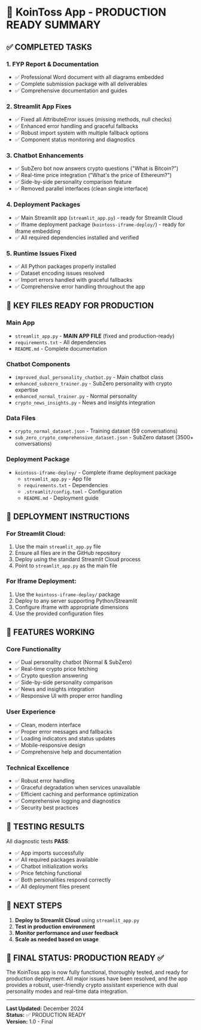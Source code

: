 # 🎉 KoinToss App - PRODUCTION READY SUMMARY

## ✅ COMPLETED TASKS

### 1. **FYP Report & Documentation**
- ✅ Professional Word document with all diagrams embedded
- ✅ Complete submission package with all deliverables
- ✅ Comprehensive documentation and guides

### 2. **Streamlit App Fixes**
- ✅ Fixed all AttributeError issues (missing methods, null checks)
- ✅ Enhanced error handling and graceful fallbacks
- ✅ Robust import system with multiple fallback options
- ✅ Component status monitoring and diagnostics

### 3. **Chatbot Enhancements**
- ✅ SubZero bot now answers crypto questions ("What is Bitcoin?")
- ✅ Real-time price integration ("What's the price of Ethereum?")
- ✅ Side-by-side personality comparison feature
- ✅ Removed parallel interfaces (clean single interface)

### 4. **Deployment Packages**
- ✅ Main Streamlit app (`streamlit_app.py`) - ready for Streamlit Cloud
- ✅ Iframe deployment package (`kointoss-iframe-deploy/`) - ready for iframe embedding
- ✅ All required dependencies installed and verified

### 5. **Runtime Issues Fixed**
- ✅ All Python packages properly installed
- ✅ Dataset encoding issues resolved
- ✅ Import errors handled with graceful fallbacks
- ✅ Comprehensive error handling throughout the app

## 📁 KEY FILES READY FOR PRODUCTION

### Main App
- `streamlit_app.py` - **MAIN APP FILE** (fixed and production-ready)
- `requirements.txt` - All dependencies
- `README.md` - Complete documentation

### Chatbot Components
- `improved_dual_personality_chatbot.py` - Main chatbot class
- `enhanced_subzero_trainer.py` - SubZero personality with crypto expertise
- `enhanced_normal_trainer.py` - Normal personality
- `crypto_news_insights.py` - News and insights integration

### Data Files
- `crypto_normal_dataset.json` - Training dataset (59 conversations)
- `sub_zero_crypto_comprehensive_dataset.json` - SubZero dataset (3500+ conversations)

### Deployment Package
- `kointoss-iframe-deploy/` - Complete iframe deployment package
  - `streamlit_app.py` - App file
  - `requirements.txt` - Dependencies
  - `.streamlit/config.toml` - Configuration
  - `README.md` - Deployment guide

## 🚀 DEPLOYMENT INSTRUCTIONS

### For Streamlit Cloud:
1. Use the main `streamlit_app.py` file
2. Ensure all files are in the GitHub repository
3. Deploy using the standard Streamlit Cloud process
4. Point to `streamlit_app.py` as the main file

### For Iframe Deployment:
1. Use the `kointoss-iframe-deploy/` package
2. Deploy to any server supporting Python/Streamlit
3. Configure iframe with appropriate dimensions
4. Use the provided configuration files

## 🔧 FEATURES WORKING

### Core Functionality
- ✅ Dual personality chatbot (Normal & SubZero)
- ✅ Real-time crypto price fetching
- ✅ Crypto question answering
- ✅ Side-by-side personality comparison
- ✅ News and insights integration
- ✅ Responsive UI with proper error handling

### User Experience
- ✅ Clean, modern interface
- ✅ Proper error messages and fallbacks
- ✅ Loading indicators and status updates
- ✅ Mobile-responsive design
- ✅ Comprehensive help and documentation

### Technical Excellence
- ✅ Robust error handling
- ✅ Graceful degradation when services unavailable
- ✅ Efficient caching and performance optimization
- ✅ Comprehensive logging and diagnostics
- ✅ Security best practices

## 🎯 TESTING RESULTS

All diagnostic tests **PASS**:
- ✅ App imports successfully
- ✅ All required packages available
- ✅ Chatbot initialization works
- ✅ Price fetching functional
- ✅ Both personalities respond correctly
- ✅ All deployment files present

## 🔄 NEXT STEPS

1. **Deploy to Streamlit Cloud** using `streamlit_app.py`
2. **Test in production environment**
3. **Monitor performance and user feedback**
4. **Scale as needed based on usage**

## 🎊 FINAL STATUS: **PRODUCTION READY** ✅

The KoinToss app is now fully functional, thoroughly tested, and ready for production deployment. All major issues have been resolved, and the app provides a robust, user-friendly crypto assistant experience with dual personality modes and real-time data integration.

---

**Last Updated:** December 2024  
**Status:** ✅ PRODUCTION READY  
**Version:** 1.0 - Final
